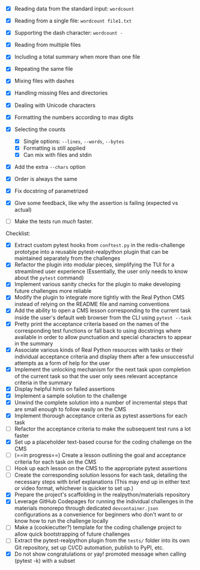 - [x] Reading data from the standard input: `wordcount`
- [x] Reading from a single file: `wordcount file1.txt`
- [x] Supporting the dash character: `wordcount -`
- [x] Reading from multiple files
- [x] Including a total summary when more than one file
- [x] Repeating the same file
- [x] Mixing files with dashes
- [x] Handling missing files and directories
- [x] Dealing with Unicode characters
- [x] Formatting the numbers according to max digits
- [x] Selecting the counts
    - [x] Single options: `--lines`, `--words`, `--bytes`
    - [x] Formatting is still applied
    - [x] Can mix with files and stdin
- [x] Add the extra `--chars` option
- [x] Order is always the same
- [x] Fix docstring of parametrized
- [x] Give some feedback, like why the assertion is failing (expected vs actual)
- [ ] Make the tests run _much_ faster.


Checklist:

- [x] Extract custom pytest hooks from `conftest.py` in the redis-challenge prototype into a reusable pytest-realpython plugin that can be maintained separately from the challenges
- [x] Refactor the plugin into modular pieces, simplifying the TUI for a streamlined user experience (Essentially, the user only needs to know about the `pytest` command)
- [x] Implement various sanity checks for the plugin to make developing future challenges more reliable 
- [x] Modify the plugin to integrate more tightly with the Real Python CMS instead of relying on the README file and naming conventions
- [x] Add the ability to open a CMS lesson corresponding to the current task inside the user's default web browser from the CLI using `pytest --task`
- [x] Pretty print the acceptance criteria based on the names of the corresponding test functions or fall back to using docstrings where available in order to allow punctuation and special characters to appear in the summary
- [x] Associate various kinds of Real Python resources with tasks or their individual acceptance criteria and display them after a few unsuccessful attempts as a form of help for the user
- [x] Implement the unlocking mechanism for the next task upon completion of the current task so that the user only sees relevant acceptance criteria in the summary
- [x] Display helpful hints on failed assertions
- [x] Implement a sample solution to the challenge
- [x] Unwind the complete solution into a number of incremental steps that are small enough to follow easily on the CMS
- [x] Implement thorough acceptance criteria as pytest assertions for each task
- [ ] Refactor the acceptance criteria to make the subsequent test runs a lot faster
- [x] Set up a placeholder text-based course for the coding challenge on the CMS
- [ ] (==in progress==) Create a lesson outlining the goal and acceptance criteria for each task on the CMS
- [ ] Hook up each lesson on the CMS to the appropriate pytest assertions
- [ ] Create the corresponding solution lessons for each task, detailing the necessary steps with brief explanations (This may end up in either text or video format, whichever is quicker to set up.)
- [x] Prepare the project's scaffolding in the realpython/materials repository 
- [x] Leverage GitHub Codepages for running the individual challenges in the materials monorepo through dedicated `devcontainer.json` configurations as a convenience for beginners who don't want to or know how to run the challenge locally
- [ ] Make a (cookiecutter?) template for the coding challenge project to allow quick bootstrapping of future challenges
- [ ] Extract the pytest-realpython plugin from the `tests/` folder into its own Git repository, set up CI/CD automation, publish to PyPI, etc.
- [x] Do not show congratulations or yay! promoted message when calling (pytest -k) with a subset
